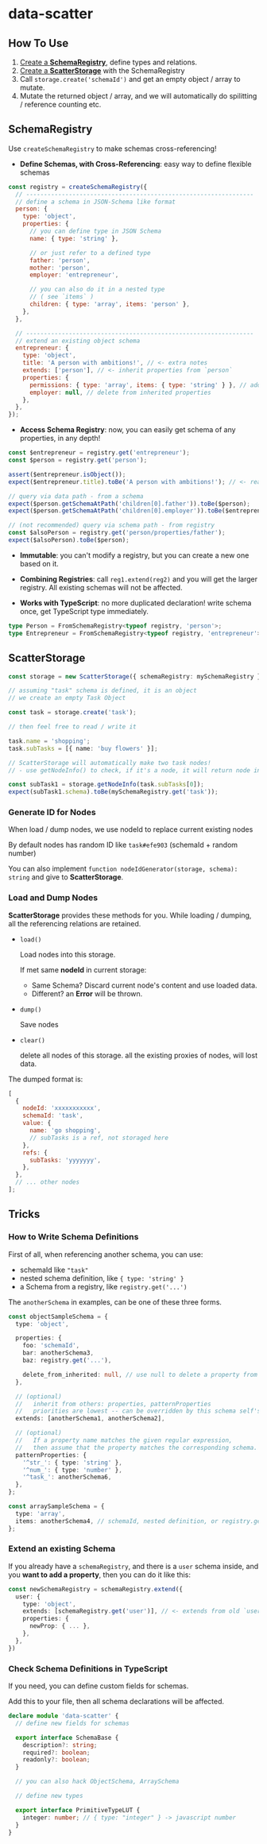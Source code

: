 # data-scatter

## How To Use

1. [Create a **SchemaRegistry**](#SchemaRegistry), define types and relations.
2. [Create a **ScatterStorage**](#ScatterStorage) with the SchemaRegistry
3. Call `storage.create('schemaId')` and get an empty object / array to mutate.
4. Mutate the returned object / array, and we will automatically do spilitting / reference counting etc.

## SchemaRegistry

Use `createSchemaRegistry` to make schemas cross-referencing!

- **Define Schemas, with Cross-Referencing**: easy way to define flexible schemas

```js
const registry = createSchemaRegistry({
  // ----------------------------------------------------------------
  // define a schema in JSON-Schema like format
  person: {
    type: 'object',
    properties: {
      // you can define type in JSON Schema
      name: { type: 'string' },

      // or just refer to a defined type
      father: 'person',
      mother: 'person',
      employer: 'entrepreneur',

      // you can also do it in a nested type
      // ( see `items` )
      children: { type: 'array', items: 'person' },
    },
  },

  // ----------------------------------------------------------------
  // extend an existing object schema
  entrepreneur: {
    type: 'object',
    title: 'A person with ambitions!', // <- extra notes
    extends: ['person'], // <- inherit properties from `person`
    properties: {
      permissions: { type: 'array', items: { type: 'string' } }, // add string[]
      employer: null, // delete from inherited properties
    },
  },
});
```

- **Access Schema Registry**: now, you can easily get schema of any properties, in any depth!

```js
const $entrepreneur = registry.get('entrepreneur');
const $person = registry.get('person');

assert($entrepreneur.isObject());
expect($entrepreneur.title).toBe('A person with ambitions!'); // <- read extra notes

// query via data path - from a schema
expect($person.getSchemaAtPath('children[0].father')).toBe($person);
expect($person.getSchemaAtPath('children[0].employer')).toBe($entrepreneur);

// (not recommended) query via schema path - from registry
const $alsoPerson = registry.get('person/properties/father');
expect($alsoPerson).toBe($person);
```

- **Immutable**: you can't modify a registry, but you can create a new one based on it.

- **Combining Registries**: call `reg1.extend(reg2)` and you will get the larger registry. All existing schemas will not be affected.

- **Works with TypeScript**: no more duplicated declaration! write schema once, get TypeScript type immediately.

```ts
type Person = FromSchemaRegistry<typeof registry, 'person'>;
type Entrepreneur = FromSchemaRegistry<typeof registry, 'entrepreneur'>;
```

## ScatterStorage

```ts
const storage = new ScatterStorage({ schemaRegistry: mySchemaRegistry });

// assuming "task" schema is defined, it is an object
// we create an empty Task Object

const task = storage.create('task');

// then feel free to read / write it

task.name = 'shopping';
task.subTasks = [{ name: 'buy flowers' }];

// ScatterStorage will automatically make two task nodes!
// - use getNodeInfo() to check, if it's a node, it will return node info

const subTask1 = storage.getNodeInfo(task.subTasks[0]);
expect(subTask1.schema).toBe(mySchemaRegistry.get('task'));
```

### Generate ID for Nodes

When load / dump nodes, we use nodeId to replace current existing nodes

By default nodes has random ID like `task#efe903` (schemaId + random number)

You can also implement `function nodeIdGenerator(storage, schema): string` and give to **ScatterStorage**.

### Load and Dump Nodes

**ScatterStorage** provides these methods for you. While loading / dumping, all the referencing relations are retained.

- `load()`

  Load nodes into this storage.

  If met same **nodeId** in current storage:

  - Same Schema? Discard current node's content and use loaded data.
  - Different? an **Error** will be thrown.

- `dump()`

  Save nodes

- `clear()`

  delete all nodes of this storage. all the existing proxies of nodes, will lost data.

The dumped format is:

```js
[
  {
    nodeId: 'xxxxxxxxxxx',
    schemaId: 'task',
    value: {
      name: 'go shopping',
      // subTasks is a ref, not storaged here
    },
    refs: {
      subTasks: 'yyyyyyy',
    },
  },
  // ... other nodes
];
```

###

## Tricks

### How to Write Schema Definitions

First of all, when referencing another schema, you can use:

- schemaId like `"task"`
- nested schema definition, like `{ type: 'string' }`
- a Schema from a registry, like `registry.get('...')`

The `anotherSchema` in examples, can be one of these three forms.

```ts
const objectSampleSchema = {
  type: 'object',

  properties: {
    foo: 'schemaId',
    bar: anotherSchema3,
    baz: registry.get('...'),

    delete_from_inherited: null, // use null to delete a property from `extends`
  },

  // (optional)
  //   inherit from others: properties, patternProperties
  //   priorities are lowest -- can be overridden by this schema self's definitions
  extends: [anotherSchema1, anotherSchema2],

  // (optional)
  //   If a property name matches the given regular expression,
  //   then assume that the property matches the corresponding schema.
  patternProperties: {
    '^str_': { type: 'string' },
    '^num_': { type: 'number' },
    '^task_': anotherSchema6,
  },
};

const arraySampleSchema = {
  type: 'array',
  items: anotherSchema4, // schemaId, nested definition, or registry.get('...')
};
```

### Extend an existing Schema

If you already have a `schemaRegistry`, and there is a `user` schema inside, and you **want to add a property**,
then you can do it like this:

```ts
const newSchemaRegistry = schemaRegistry.extend({
  user: {
    type: 'object',
    extends: [schemaRegistry.get('user')], // <- extends from old `user` schema, from old registry
    properties: {
      newProp: { ... },
    },
  },
})
```

### Check Schema Definitions in TypeScript

If you need, you can define custom fields for schemas.

Add this to your file, then all schema declarations will be affected.

```ts
declare module 'data-scatter' {
  // define new fields for schemas

  export interface SchemaBase {
    description?: string;
    required?: boolean;
    readonly?: boolean;
  }

  // you can also hack ObjectSchema, ArraySchema

  // define new types

  export interface PrimitiveTypeLUT {
    integer: number; // { type: "integer" } -> javascript number
  }
}
```
